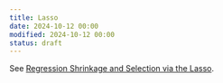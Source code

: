 ```yaml
---
title: Lasso
date: 2024-10-12 00:00
modified: 2024-10-12 00:00
status: draft
---
```


See [Regression Shrinkage and Selection via the Lasso](../reference/papers/regression-shrinkage-and-selection-via-the-lasso.md).
